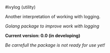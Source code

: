 #ivylog (utility)

Another interpretation of working with logging.

*Golang package to improve work with logging*

**Current version: 0.0 (in developing)**

*Be carrefull the package is not ready for use yet!*
